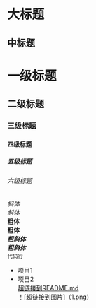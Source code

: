 
大标题
===
中标题
---
# 一级标题
## 二级标题
### 三级标题
#### 四级标题
##### 五级标题
###### 六级标题
*斜体*  
_斜体_  
**粗体**  
__粗体__  
***粗斜体***  
___粗斜体___  
`代码行`  
* 项目1  
* 项目2    
[超链接到README.md](README.md)  
！[超链接到图片]（1.png)
